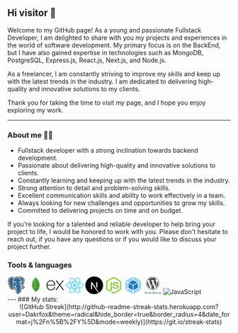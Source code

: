 ## Hi visitor 👋
Welcome to my GitHub page! As a young and passionate Fullstack Developer, I am delighted to share with you my projects and experiences in the world of software development. My primary focus is on the BackEnd, but I have also gained expertise in technologies such as MongoDB, PostgreSQL, Express.js, React.js, Next.js, and Node.js.

As a freelancer, I am constantly striving to improve my skills and keep up with the latest trends in the industry. I am dedicated to delivering high-quality and innovative solutions to my clients.

Thank you for taking the time to visit my page, and I hope you enjoy exploring my work.

---
### About me 👨‍💻
<ul>
    <li>Fullstack developer with a strong inclination towards backend development.</li>
    <li>Passionate about delivering high-quality and innovative solutions to clients.</li>
    <li>Constantly learning and keeping up with the latest trends in the industry.</li>
    <li>Strong attention to detail and problem-solving skills.</li>
    <li>Excellent communication skills and ability to work effectively in a team.</li>
    <li>Always looking for new challenges and opportunities to grow my skills.</li>
    <li>Committed to delivering projects on time and on budget.</li>
</ul>
If you're looking for a talented and reliable developer to help bring your project to life, I would be honored to work with you. Please don't hesitate to reach out, if you have any questions or if you would like to discuss your project further.

<div align="left">
    <h3>Tools & languages</h3>
    <div>
        <img src="https://github.com/devicons/devicon/blob/master/icons/postgresql/postgresql-original.svg" width="40" height="40" alt="PosgreSQL" srcset="">
        <img src="https://github.com/devicons/devicon/blob/master/icons/mongodb/mongodb-original.svg"  width="40" height="40" alt="MongoDB" srcset="">
        <img src="https://github.com/devicons/devicon/blob/master/icons/express/express-original.svg"  width="40" height="40" alt="Express" srcset="">
        <img src="https://github.com/devicons/devicon/blob/master/icons/react/react-original.svg"  width="40" height="40" alt="React" srcset="">
        <img src="https://github.com/devicons/devicon/blob/master/icons/nextjs/nextjs-original.svg"  width="40" height="40" alt="Next" srcset="">
        <img src="https://github.com/devicons/devicon/blob/master/icons/nodejs/nodejs-original.svg"  width="40" height="40" alt="Node" srcset="">
        <img src="https://github.com/devicons/devicon/blob/master/icons/webpack/webpack-original.svg"  width="40" height="40" alt="Webpack" srcset="">
        <img src="https://github.com/devicons/devicon/blob/master/icons/wordpress/wordpress-original.svg"  width="40" height="40" alt="Wordpress" srcset="">
        <img src="https://upload.wikimedia.org/wikipedia/commons/thumb/0/04/ChatGPT_logo.svg/1024px-ChatGPT_logo.svg.png"  width="40" height="40" alt="JavaScript" srcset="">
    </div>
</div>
---
### My stats: 
<br>
<center> ![GitHub Streak](http://github-readme-streak-stats.herokuapp.com?user=Dakrfox&theme=radical&hide_border=true&border_radius=4&date_format=j%2Fn%5B%2FY%5D&mode=weekly)](https://git.io/streak-stats) </center>

<!--
**Dakrfox/Dakrfox** is a ✨ _special_ ✨ repository because its `README.md` (this file) appears on your GitHub profile.

Here are some ideas to get you started:

- 🔭 I’m currently working on ...
- 🌱 I’m currently learning ...
- 👯 I’m looking to collaborate on ...
- 🤔 I’m looking for help with ...
- 💬 Ask me about ...
- 📫 How to reach me: ...
- 😄 Pronouns: ...
- ⚡ Fun fact: ...
-->
